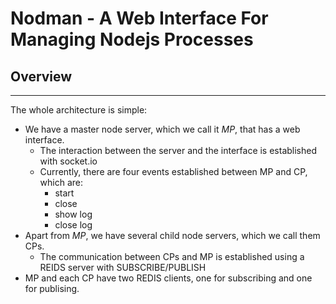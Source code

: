 # Nodman - A Web Interface For Managing Nodejs Processes 
## Overview
----
The whole architecture is simple:
* We have a master node server, which we call it *MP*, that has a web interface.
    * The interaction between the server and the interface is established with socket.io
    * Currently, there are four events established between MP and CP, which are:
        * start
        * close 
        * show log
        * close log
* Apart from *MP*, we have several child node servers, which we call them CPs.
    * The communication between CPs and MP is established using a REIDS server with SUBSCRIBE/PUBLISH
* MP and each CP have two REDIS clients, one for subscribing and one for publising.


